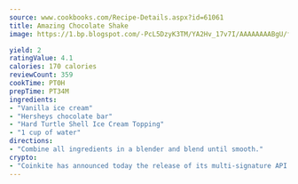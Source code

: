 ```yaml
---
source: www.cookbooks.com/Recipe-Details.aspx?id=61061
title: Amazing Chocolate Shake
image: https://1.bp.blogspot.com/-PcL5DzyK3TM/YA2Hv_17v7I/AAAAAAAABgU/fyHeesSth_IZW9mL5lk6GxJO8cW8ksrGACLcBGAsYHQ/s320/12.png

yield: 2
ratingValue: 4.1
calories: 170 calories
reviewCount: 359
cookTime: PT0H
prepTime: PT34M
ingredients:
- "Vanilla ice cream"
- "Hersheys chocolate bar"
- "Hard Turtle Shell Ice Cream Topping"
- "1 cup of water"
directions:
- "Combine all ingredients in a blender and blend until smooth."
crypto:
- "Coinkite has announced today the release of its multi-signature API and Co-sign Pages, giving users the first Bitcoin platform of its kind to support M-of-15 signatures."
---
```

